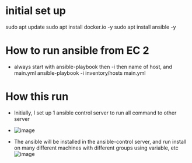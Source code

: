 # initial set up

sudo apt update
sudo apt install docker.io -y
sudo apt install ansible -y

# How to run ansible from EC 2

-   always start with ansible-playbook then -i then name of host, and main.yml
    ansible-playbook -i inventory/hosts main.yml

# How this run
- Initially, I set up 1 ansible control server to run all command to other server

- ![image](https://github.com/user-attachments/assets/dab5644f-81d4-437b-a77d-d2eed61a6ddf)

- The ansible will be installed in the ansible-control server, and run install on many different machines with different groups using variable, etc
![image](https://github.com/user-attachments/assets/26ae5862-0359-4282-8bec-d0ed7b8223b2)
